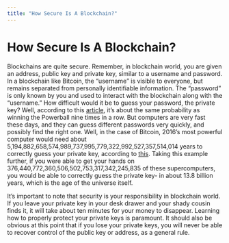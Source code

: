 ```yaml
---
title: "How Secure Is A Blockchain?"
---
```


# How Secure Is A Blockchain?

Blockchains are quite secure.  Remember, in blockchain world, you are given an address, public key and private key, similar to a username and password.  In a blockchain like Bitcoin, the “username” is visible to everyone, but remains separated from personally identifiable information.  The “password” is only known by you and used to interact with the blockchain along with the “username.”  How difficult would it be to guess your password, the private key?  Well, according to this [article](https://www.marketwatch.com/story/the-chance-of-hacking-a-bitcoin-wallet-is-as-likely-as-winning-powerball9-times-in-a-row-2018-03-05), it’s about the same probability as winning the Powerball nine times in a row.  But computers are very fast these days, and they can guess different passwords very quickly, and possibly find the right one.  Well, in the case of Bitcoin, 2016’s most powerful computer would need about 5,194,882,658,574,989,737,995,779,322,992,527,357,514,014 years to correctly guess your private key, according to [this](https://www.quora.com/Is-it-possible-for-someone-to-guess-a-private-key-to-a-Bitcoin-wallet-and-steal-the-coins).  Taking this example further, if you were able to get your hands on 376,440,772,360,506,502,753,317,342,245,835 of these supercomputers, you would be able to correctly guess the private key- in about 13.8 billion years, which is the age of the universe itself.

It’s important to note that security is your responsibility in blockchain world.  If you leave your private key in your desk drawer and your shady cousin finds it, it will take about ten minutes for your money to disappear.  Learning how to properly protect your private keys is paramount.  It should also be obvious at this point that if you lose your private keys, you will never be able to recover control of the public key or address, as a general rule.
